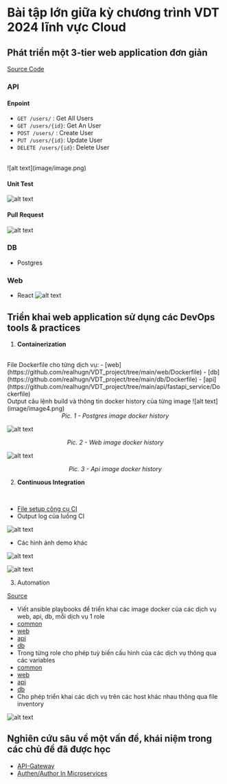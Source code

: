 # Bài tập lớn giữa kỳ chương trình VDT 2024 lĩnh vực Cloud

## Phát triển một 3-tier web application đơn giản 
[Source Code](https://github.com/realhugn/VDT_project)
### API
#### Enpoint
- `GET /users/` : Get All Users
- `GET /users/{id}`: Get An User
- `POST /users/` : Create User
- `PUT /users/{id}`: Update User
- `DELETE /users/{id}`: Delete User
</br>
![alt text](image/image.png)

#### Unit Test
![alt text](image/image3.png)

#### Pull Request
![alt text](image/image2.png)
### DB
- Postgres
### Web
- React
![alt text](image/image1.png)

## Triển khai web application sử dụng các DevOps tools & practices

1. <b>Containerization</b>
</br>
File Dockerfile cho từng dịch vụ:
- [web](https://github.com/realhugn/VDT_project/tree/main/web/Dockerfile)
- [db](https://github.com/realhugn/VDT_project/tree/main/db/Dockerfile)
- [api](https://github.com/realhugn/VDT_project/tree/main/api/fastapi_service/Dockerfile)

</br>
Output câu lệnh build và thông tin docker history của từng image
![alt text](image/image4.png)
<div align="center">
  <i>Pic. 1 - Postgres image docker history</i>
</div>

![alt text](image/image5.png)
<div align="center">
  <i>Pic. 2 - Web image docker history</i>
</div>

![alt text](image/image6.png)
<div align="center">
  <i>Pic. 3 - Api image docker history</i>
</div>

2. <b>Continuous Integration</b>
</br>

- [File setup công cụ CI ](https://github.com/realhugn/VDT_project/tree/main/.github/workflows)
- Output log của luồng CI

![alt text](image/image7.png)

- Các hình ảnh demo khác

![alt text](image/image8.png)

![alt text](image/image9.png)

3. Automation

[Source](https://github.com/realhugn/VDT_project/tree/main/ansible)

- Viết ansible playbooks để triển khai các image docker của các dịch vụ web, api, db, mỗi dịch vụ 1 role
 - [common](https://github.com/realhugn/VDT_project/tree/main/ansible/roles/common)
 - [web](https://github.com/realhugn/VDT_project/tree/main/ansible/roles/web)
 - [api](https://github.com/realhugn/VDT_project/tree/main/ansible/roles/api)
 - [db](https://github.com/realhugn/VDT_project/tree/main/ansible/roles/db)  
- Trong từng role cho phép tuỳ biến cấu hình của các dịch vụ thông qua các variables
 - [common](https://github.com/realhugn/VDT_project/tree/main/ansible/roles/common/vars/)
 - [web](https://github.com/realhugn/VDT_project/tree/main/ansible/roles/web/vars/)
 - [api](https://github.com/realhugn/VDT_project/tree/main/ansible/roles/api/vars/)
 - [db](https://github.com/realhugn/VDT_project/tree/main/ansible/roles/db/vars/)  
- Cho phép triển khai các dịch vụ trên các host khác nhau thông qua file inventory

![alt text](image/image10.png)

## Nghiên cứu sâu về một vấn đề, khái niệm trong các chủ đề đã được học

- [API-Gateway](API-Gateway.MD)
- [Authen/Author In Microservices](Micro_Service_Auth.md)